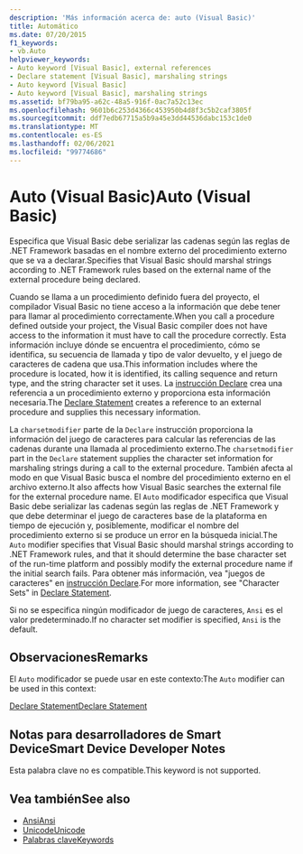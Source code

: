 ```yaml
---
description: 'Más información acerca de: auto (Visual Basic)'
title: Automático
ms.date: 07/20/2015
f1_keywords:
- vb.Auto
helpviewer_keywords:
- Auto keyword [Visual Basic], external references
- Declare statement [Visual Basic], marshaling strings
- Auto keyword [Visual Basic]
- Auto keyword [Visual Basic], marshaling strings
ms.assetid: bf79ba95-a62c-48a5-916f-0ac7a52c13ec
ms.openlocfilehash: 9601b6c253d4366c453950b4d8f3c5b2caf3805f
ms.sourcegitcommit: ddf7edb67715a5b9a45e3dd44536dabc153c1de0
ms.translationtype: MT
ms.contentlocale: es-ES
ms.lasthandoff: 02/06/2021
ms.locfileid: "99774686"
---
```

# <a name="auto-visual-basic"></a><span data-ttu-id="80cf7-103">Auto (Visual Basic)</span><span class="sxs-lookup"><span data-stu-id="80cf7-103">Auto (Visual Basic)</span></span>

<span data-ttu-id="80cf7-104">Especifica que Visual Basic debe serializar las cadenas según las reglas de .NET Framework basadas en el nombre externo del procedimiento externo que se va a declarar.</span><span class="sxs-lookup"><span data-stu-id="80cf7-104">Specifies that Visual Basic should marshal strings according to .NET Framework rules based on the external name of the external procedure being declared.</span></span>  
  
 <span data-ttu-id="80cf7-105">Cuando se llama a un procedimiento definido fuera del proyecto, el compilador Visual Basic no tiene acceso a la información que debe tener para llamar al procedimiento correctamente.</span><span class="sxs-lookup"><span data-stu-id="80cf7-105">When you call a procedure defined outside your project, the Visual Basic compiler does not have access to the information it must have to call the procedure correctly.</span></span> <span data-ttu-id="80cf7-106">Esta información incluye dónde se encuentra el procedimiento, cómo se identifica, su secuencia de llamada y tipo de valor devuelto, y el juego de caracteres de cadena que usa.</span><span class="sxs-lookup"><span data-stu-id="80cf7-106">This information includes where the procedure is located, how it is identified, its calling sequence and return type, and the string character set it uses.</span></span> <span data-ttu-id="80cf7-107">La [instrucción Declare](../statements/declare-statement.md) crea una referencia a un procedimiento externo y proporciona esta información necesaria.</span><span class="sxs-lookup"><span data-stu-id="80cf7-107">The [Declare Statement](../statements/declare-statement.md) creates a reference to an external procedure and supplies this necessary information.</span></span>  
  
 <span data-ttu-id="80cf7-108">La `charsetmodifier` parte de la `Declare` instrucción proporciona la información del juego de caracteres para calcular las referencias de las cadenas durante una llamada al procedimiento externo.</span><span class="sxs-lookup"><span data-stu-id="80cf7-108">The `charsetmodifier` part in the `Declare` statement supplies the character set information for marshaling strings during a call to the external procedure.</span></span> <span data-ttu-id="80cf7-109">También afecta al modo en que Visual Basic busca el nombre del procedimiento externo en el archivo externo.</span><span class="sxs-lookup"><span data-stu-id="80cf7-109">It also affects how Visual Basic searches the external file for the external procedure name.</span></span> <span data-ttu-id="80cf7-110">El `Auto` modificador especifica que Visual Basic debe serializar las cadenas según las reglas de .NET Framework y que debe determinar el juego de caracteres base de la plataforma en tiempo de ejecución y, posiblemente, modificar el nombre del procedimiento externo si se produce un error en la búsqueda inicial.</span><span class="sxs-lookup"><span data-stu-id="80cf7-110">The `Auto` modifier specifies that Visual Basic should marshal strings according to .NET Framework rules, and that it should determine the base character set of the run-time platform and possibly modify the external procedure name if the initial search fails.</span></span> <span data-ttu-id="80cf7-111">Para obtener más información, vea "juegos de caracteres" en [instrucción Declare](../statements/declare-statement.md).</span><span class="sxs-lookup"><span data-stu-id="80cf7-111">For more information, see "Character Sets" in [Declare Statement](../statements/declare-statement.md).</span></span>  
  
 <span data-ttu-id="80cf7-112">Si no se especifica ningún modificador de juego de caracteres, `Ansi` es el valor predeterminado.</span><span class="sxs-lookup"><span data-stu-id="80cf7-112">If no character set modifier is specified, `Ansi` is the default.</span></span>  
  
## <a name="remarks"></a><span data-ttu-id="80cf7-113">Observaciones</span><span class="sxs-lookup"><span data-stu-id="80cf7-113">Remarks</span></span>  

 <span data-ttu-id="80cf7-114">El `Auto` modificador se puede usar en este contexto:</span><span class="sxs-lookup"><span data-stu-id="80cf7-114">The `Auto` modifier can be used in this context:</span></span>  
  
 [<span data-ttu-id="80cf7-115">Declare Statement</span><span class="sxs-lookup"><span data-stu-id="80cf7-115">Declare Statement</span></span>](../statements/declare-statement.md)  
  
## <a name="smart-device-developer-notes"></a><span data-ttu-id="80cf7-116">Notas para desarrolladores de Smart Device</span><span class="sxs-lookup"><span data-stu-id="80cf7-116">Smart Device Developer Notes</span></span>  

 <span data-ttu-id="80cf7-117">Esta palabra clave no es compatible.</span><span class="sxs-lookup"><span data-stu-id="80cf7-117">This keyword is not supported.</span></span>  
  
## <a name="see-also"></a><span data-ttu-id="80cf7-118">Vea también</span><span class="sxs-lookup"><span data-stu-id="80cf7-118">See also</span></span>

- [<span data-ttu-id="80cf7-119">Ansi</span><span class="sxs-lookup"><span data-stu-id="80cf7-119">Ansi</span></span>](ansi.md)
- [<span data-ttu-id="80cf7-120">Unicode</span><span class="sxs-lookup"><span data-stu-id="80cf7-120">Unicode</span></span>](unicode.md)
- [<span data-ttu-id="80cf7-121">Palabras clave</span><span class="sxs-lookup"><span data-stu-id="80cf7-121">Keywords</span></span>](../keywords/index.md)
